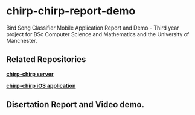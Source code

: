 # chirp-chirp-report-demo
Bird Song Classifier Mobile Application Report and Demo - Third year project for BSc Computer Science and Mathematics and the University of Manchester.

## Related Repositories
[**chirp-chirp server**](https://github.com/Suvi1301/chirp-chirp)

[**chirp-chirp iOS application**](https://github.com/Suvi1301/chirp-chirp-ios)


## Disertation Report and Video demo.
